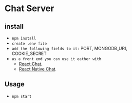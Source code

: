 # Chat Server

## install

- `npm install`
- `create .env file`
- `add the following fields to it:`
  PORT, MONGODB_URI, COOKIE_SECRET
- `as a front end you can use it eather with`
  *  [React Chat](https://github.com/LaKhDaR619/R-Chat-Clientr).
  *  [React Native Chat](https://github.com/LaKhDaR619/RN-Chat-Client).

## Usage

- `npm start`
